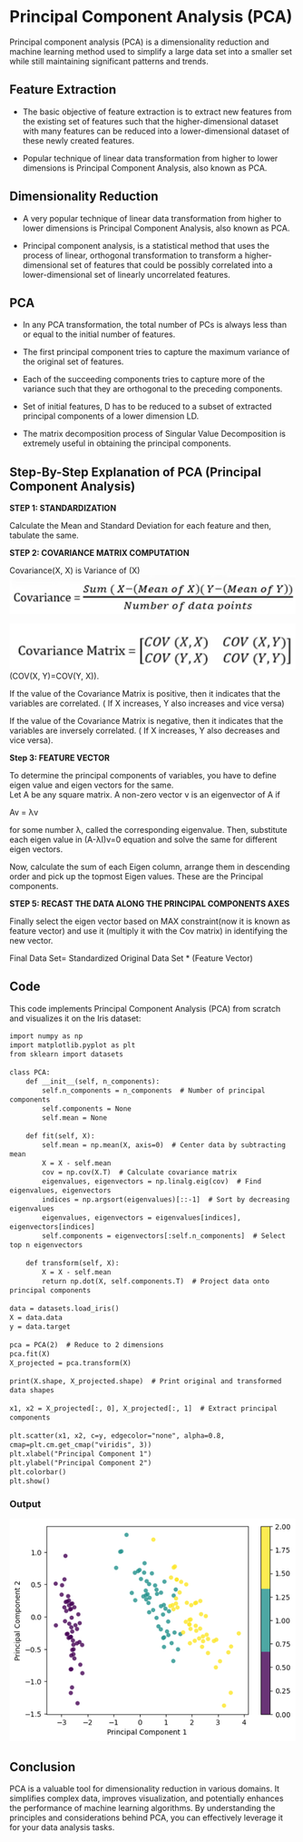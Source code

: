 # Principal Component Analysis (PCA)

Principal component analysis (PCA) is a dimensionality reduction and machine learning method used to simplify a large data set into a smaller set while still maintaining significant patterns and trends.
## Feature Extraction
- The basic objective of feature extraction is to extract new features from the existing set of features such that the higher-dimensional dataset with many features can be reduced into a lower-dimensional dataset of these newly created features.

- Popular technique of linear data transformation from higher to lower dimensions is Principal Component Analysis, also known as PCA.

## Dimensionality Reduction
- A very popular technique of linear data transformation from higher to lower dimensions is Principal Component Analysis, also known as PCA.

- Principal component analysis, is a statistical method that uses the process of linear, orthogonal transformation to transform a higher-dimensional set of features that could be possibly correlated into a lower-dimensional set of linearly uncorrelated features.

## PCA
- In any PCA transformation, the total number of PCs is always less than or equal to the initial number of features.

- The first principal component tries to capture the maximum variance of the original set of features.

- Each of the succeeding components tries to capture more of the variance such that they are orthogonal to the preceding components.
- Set of initial features, D has to be reduced to a subset of extracted principal components of a lower dimension LD.

- The matrix decomposition process of Singular Value Decomposition is extremely useful in obtaining the principal components.
## Step-By-Step Explanation of PCA (Principal Component Analysis)

**STEP 1:  STANDARDIZATION**

Calculate the Mean and Standard Deviation for each feature and then, tabulate the same.

**STEP 2: COVARIANCE MATRIX COMPUTATION**

Covariance(X, X) is Variance of (X)
![image](assets/PCA_1.png)

![image](assets/PCA_2.png)
(COV(X, Y)=COV(Y, X)).

If the value of the Covariance Matrix is positive, then it indicates that the variables are correlated. ( If X increases, Y also increases and vice versa)

If the value of the Covariance Matrix is negative, then it indicates that the variables are inversely correlated. ( If X increases, Y also decreases and vice versa).

 **Step 3: FEATURE VECTOR**
 
 To determine the principal components of variables, you have to define eigen value and eigen vectors for the same.  
Let A be any square matrix. A non-zero vector v is an eigenvector of A if

Av = λv

for some number λ, called the corresponding eigenvalue.
Then, substitute each eigen value in (A-λI)ν=0 equation and solve the same for different eigen vectors.

Now, calculate the sum of each Eigen column, arrange them in descending order and pick up the topmost Eigen values. These are the Principal components.

**STEP 5: RECAST THE DATA ALONG THE PRINCIPAL COMPONENTS AXES**

Finally select the eigen vector based on MAX constraint(now it is known as feature vector) and use it (multiply it with the Cov matrix) in identifying the new vector.

Final Data Set= Standardized Original Data Set * (Feature Vector)

## Code
This code implements Principal Component Analysis (PCA) from scratch and visualizes it on the Iris dataset:

	import numpy as np
	import matplotlib.pyplot as plt
	from sklearn import datasets

	class PCA:
	    def __init__(self, n_components):
	        self.n_components = n_components  # Number of principal components
	        self.components = None
	        self.mean = None

	    def fit(self, X):
	        self.mean = np.mean(X, axis=0)  # Center data by subtracting mean
	        X = X - self.mean
	        cov = np.cov(X.T)  # Calculate covariance matrix
	        eigenvalues, eigenvectors = np.linalg.eig(cov)  # Find eigenvalues, eigenvectors
	        indices = np.argsort(eigenvalues)[::-1]  # Sort by decreasing eigenvalues
	        eigenvalues, eigenvectors = eigenvalues[indices], eigenvectors[indices]
	        self.components = eigenvectors[:self.n_components]  # Select top n eigenvectors

	    def transform(self, X):
	        X = X - self.mean
	        return np.dot(X, self.components.T)  # Project data onto principal components

	data = datasets.load_iris()
	X = data.data
	y = data.target

	pca = PCA(2)  # Reduce to 2 dimensions
	pca.fit(X)
	X_projected = pca.transform(X)

	print(X.shape, X_projected.shape)  # Print original and transformed data shapes

	x1, x2 = X_projected[:, 0], X_projected[:, 1]  # Extract principal components

	plt.scatter(x1, x2, c=y, edgecolor="none", alpha=0.8, cmap=plt.cm.get_cmap("viridis", 3))
	plt.xlabel("Principal Component 1")
	plt.ylabel("Principal Component 2")
	plt.colorbar()
	plt.show()
### Output
![image](assets/PCA_3.png)

## Conclusion
PCA is a valuable tool for dimensionality reduction in various domains. It simplifies complex data, improves visualization, and potentially enhances the performance of machine learning algorithms. By understanding the principles and considerations behind PCA, you can effectively leverage it for your data analysis tasks.




 
